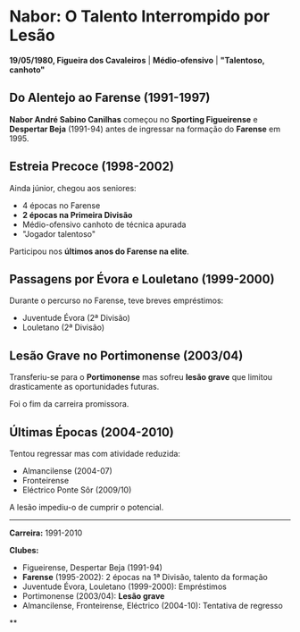 # Nabor: O Talento Interrompido por Lesão

**19/05/1980, Figueira dos Cavaleiros** | **Médio-ofensivo** | **"Talentoso, canhoto"**

## Do Alentejo ao Farense (1991-1997)

**Nabor André Sabino Canilhas** começou no **Sporting Figueirense** e **Despertar Beja** (1991-94) antes de ingressar na formação do **Farense** em 1995.

## Estreia Precoce (1998-2002)

Ainda júnior, chegou aos seniores:
- 4 épocas no Farense
- **2 épocas na Primeira Divisão**
- Médio-ofensivo canhoto de técnica apurada
- "Jogador talentoso"

Participou nos **últimos anos do Farense na elite**.

## Passagens por Évora e Louletano (1999-2000)

Durante o percurso no Farense, teve breves empréstimos:
- Juventude Évora (2ª Divisão)
- Louletano (2ª Divisão)

## Lesão Grave no Portimonense (2003/04)

Transferiu-se para o **Portimonense** mas sofreu **lesão grave** que limitou drasticamente as oportunidades futuras.

Foi o fim da carreira promissora.

## Últimas Épocas (2004-2010)

Tentou regressar mas com atividade reduzida:
- Almancilense (2004-07)
- Fronteirense
- Eléctrico Ponte Sôr (2009/10)

A lesão impediu-o de cumprir o potencial.

---

**Carreira:** 1991-2010

**Clubes:**
- Figueirense, Despertar Beja (1991-94)
- **Farense** (1995-2002): 2 épocas na 1ª Divisão, talento da formação
- Juventude Évora, Louletano (1999-2000): Empréstimos
- Portimonense (2003/04): **Lesão grave**
- Almancilense, Fronteirense, Eléctrico (2004-10): Tentativa de regresso

**